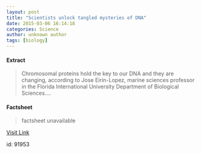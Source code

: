 ```yaml
---
layout: post
title: "Scientists unlock tangled mysteries of DNA"
date: 2015-03-06 16:14:18
categories: Science
author: unknown author
tags: [biology]
---
```



#### Extract
>Chromosomal proteins hold the key to our DNA and they are changing, according to Jose Eirin-Lopez, marine sciences professor in the Florida International University Department of Biological Sciences....

#### Factsheet
>factsheet unavailable

[Visit Link](http://phys.org/news344862849.html)

id:   91953
